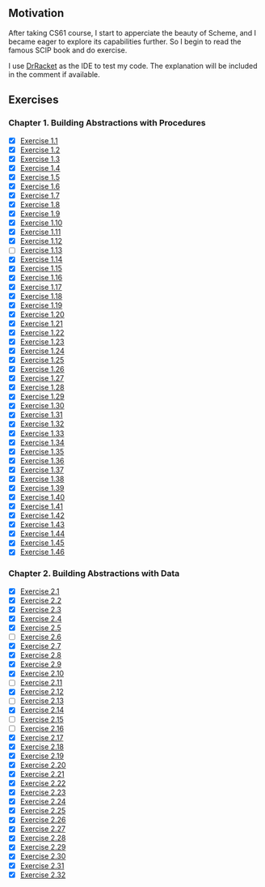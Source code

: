 ## Motivation
After taking CS61 course, I start to apperciate the beauty of Scheme, and I became eager to explore its capabilities further. So I begin to read the famous SCIP book and do exercise.

I use [DrRacket](https://docs.racket-lang.org/drracket/index.html) as the IDE to test my code. The explanation will be included in the comment if available.
## Exercises
### Chapter 1. Building Abstractions with Procedures
- [x] [Exercise 1.1](./Chapter01/01.rkt)
- [x] [Exercise 1.2](./Chapter01/02.rkt)
- [x] [Exercise 1.3](./Chapter01/03.rkt)
- [x] [Exercise 1.4](./Chapter01/04.rkt)
- [x] [Exercise 1.5](./Chapter01/05.rkt)
- [x] [Exercise 1.6](./Chapter01/06.rkt)
- [x] [Exercise 1.7](./Chapter01/07.rkt)
- [x] [Exercise 1.8](./Chapter01/08.rkt)
- [x] [Exercise 1.9](./Chapter01/09.rkt)
- [x] [Exercise 1.10](./Chapter01/10.rkt)
- [x] [Exercise 1.11](./Chapter01/11.rkt)
- [x] [Exercise 1.12](./Chapter01/12.rkt)
- [ ] [Exercise 1.13](./Chapter01/13.rkt)
- [x] [Exercise 1.14](./Chapter01/14.rkt)
- [x] [Exercise 1.15](./Chapter01/15.rkt)
- [x] [Exercise 1.16](./Chapter01/16.rkt)
- [x] [Exercise 1.17](./Chapter01/17.rkt)
- [x] [Exercise 1.18](./Chapter01/18.rkt)
- [x] [Exercise 1.19](./Chapter01/19.rkt)
- [x] [Exercise 1.20](./Chapter01/20.rkt)
- [x] [Exercise 1.21](./Chapter01/21.rkt)
- [x] [Exercise 1.22](./Chapter01/22.rkt)
- [x] [Exercise 1.23](./Chapter01/23.rkt)
- [x] [Exercise 1.24](./Chapter01/24.rkt)
- [x] [Exercise 1.25](./Chapter01/25.rkt)
- [x] [Exercise 1.26](./Chapter01/26.rkt)
- [x] [Exercise 1.27](./Chapter01/27.rkt)
- [x] [Exercise 1.28](./Chapter01/28.rkt)
- [x] [Exercise 1.29](./Chapter01/29.rkt)
- [x] [Exercise 1.30](./Chapter01/30.rkt)
- [x] [Exercise 1.31](./Chapter01/31.rkt)
- [x] [Exercise 1.32](./Chapter01/32.rkt)
- [x] [Exercise 1.33](./Chapter01/33.rkt)
- [x] [Exercise 1.34](./Chapter01/34.rkt)
- [x] [Exercise 1.35](./Chapter01/35.rkt)
- [x] [Exercise 1.36](./Chapter01/36.rkt)
- [x] [Exercise 1.37](./Chapter01/37.rkt)
- [x] [Exercise 1.38](./Chapter01/38.rkt)
- [x] [Exercise 1.39](./Chapter01/39.rkt)
- [x] [Exercise 1.40](./Chapter01/40.rkt)
- [x] [Exercise 1.41](./Chapter01/41.rkt)
- [x] [Exercise 1.42](./Chapter01/42.rkt)
- [x] [Exercise 1.43](./Chapter01/43.rkt)
- [x] [Exercise 1.44](./Chapter01/44.rkt)
- [x] [Exercise 1.45](./Chapter01/45.rkt)
- [x] [Exercise 1.46](./Chapter01/46.rkt)
### Chapter 2. Building Abstractions with Data
- [x] [Exercise 2.1](./Chapter02/01.rkt)
- [x] [Exercise 2.2](./Chapter02/02.rkt)
- [x] [Exercise 2.3](./Chapter02/03.rkt)
- [x] [Exercise 2.4](./Chapter02/04.rkt)
- [x] [Exercise 2.5](./Chapter02/05.rkt)
- [ ] [Exercise 2.6](./Chapter02/06.rkt)
- [x] [Exercise 2.7](./Chapter02/07.rkt)
- [x] [Exercise 2.8](./Chapter02/08.rkt)
- [x] [Exercise 2.9](./Chapter02/09.rkt)
- [x] [Exercise 2.10](./Chapter02/10.rkt)
- [ ] [Exercise 2.11](./Chapter02/11.rkt)
- [x] [Exercise 2.12](./Chapter02/12.rkt)
- [ ] [Exercise 2.13](./Chapter02/13.rkt)
- [x] [Exercise 2.14](./Chapter02/14.rkt)
- [ ] [Exercise 2.15](./Chapter02/15.rkt)
- [ ] [Exercise 2.16](./Chapter02/16.rkt)
- [x] [Exercise 2.17](./Chapter02/17.rkt)
- [x] [Exercise 2.18](./Chapter02/18.rkt)
- [x] [Exercise 2.19](./Chapter02/19.rkt)
- [x] [Exercise 2.20](./Chapter02/20.rkt)
- [x] [Exercise 2.21](./Chapter02/21.rkt)
- [x] [Exercise 2.22](./Chapter02/22.rkt)
- [x] [Exercise 2.23](./Chapter02/23.rkt)
- [x] [Exercise 2.24](./Chapter02/24.rkt)
- [x] [Exercise 2.25](./Chapter02/25.rkt)
- [x] [Exercise 2.26](./Chapter02/26.rkt)
- [x] [Exercise 2.27](./Chapter02/27.rkt)
- [x] [Exercise 2.28](./Chapter02/28.rkt)
- [x] [Exercise 2.29](./Chapter02/29.rkt)
- [x] [Exercise 2.30](./Chapter02/30.rkt)
- [x] [Exercise 2.31](./Chapter02/31.rkt)
- [x] [Exercise 2.32](./Chapter02/32.rkt)